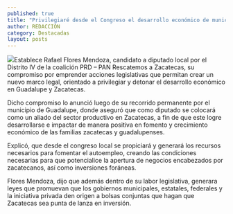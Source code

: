```yaml
---
published: true
title: "Privilegiaré desde el Congreso el desarrollo económico de municipios: Rafael Flores  "
author: REDACCION
category: Destacadas
layout: posts
---
```


![](http://i.imgur.com/agTtAtpm.jpg)Establece Rafael Flores Mendoza, candidato a diputado local por el  Distrito IV de la coalición PRD – PAN Rescatemos a Zacatecas,  su compromiso por emprender acciones legislativas que permitan crear un nuevo marco legal, orientado a privilegiar y detonar el desarrollo económico en Guadalupe y Zacatecas.


Dicho compromiso lo anunció luego de su recorrido permanente por el municipio de Guadalupe, donde aseguró que como diputado se colocará como un aliado del sector productivo en Zacatecas, a fin de que este logre desarrollarse e impactar de manera positiva en fomento  y crecimiento económico de las familias zacatecas y guadalupenses.


Explicó, que desde el congreso local se propiciará y generará los recursos necesarios para fomentar el autoempleo, creando las condiciones necesarias para que potencialice la apertura de negocios encabezados por zacatecanos, así como inversiones foráneas.


Flores Mendoza, dijo que además dentro de su labor legislativa, generara leyes que promuevan que los gobiernos municipales, estatales, federales y la iniciativa privada den origen a bolsas conjuntas que hagan que Zacatecas sea punta de lanza en inversión.


